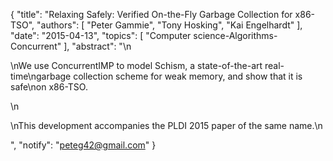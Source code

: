 {
    "title": "Relaxing Safely: Verified On-the-Fly Garbage Collection for x86-TSO",
    "authors": [
        "Peter Gammie",
        "Tony Hosking",
        "Kai Engelhardt"
    ],
    "date": "2015-04-13",
    "topics": [
        "Computer science-Algorithms-Concurrent"
    ],
    "abstract": "\n<p>\nWe use ConcurrentIMP to model Schism, a state-of-the-art real-time\ngarbage collection scheme for weak memory, and show that it is safe\non x86-TSO.</p>\n<p>\nThis development accompanies the PLDI 2015 paper of the same name.\n</p>",
    "notify": "peteg42@gmail.com"
}